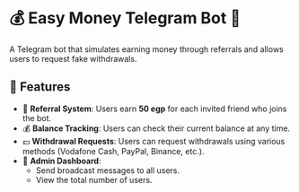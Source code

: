 # 💰 Easy Money Telegram Bot 🤖  

A Telegram bot that simulates earning money through referrals and allows users to request fake withdrawals.  

## 🚀 Features  
- 🎁 **Referral System**: Users earn **50 egp** for each invited friend who joins the bot.  
- 💰 **Balance Tracking**: Users can check their current balance at any time.  
- 💵 **Withdrawal Requests**: Users can request withdrawals using various methods (Vodafone Cash, PayPal, Binance, etc.).  
- 📢 **Admin Dashboard**:  
  - Send broadcast messages to all users.  
  - View the total number of users.  

